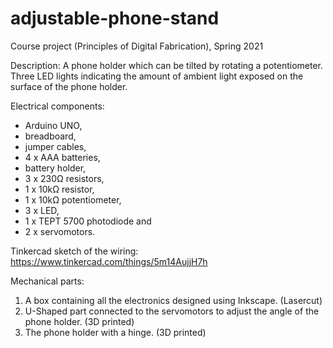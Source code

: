 # adjustable-phone-stand
Course project (Principles of Digital Fabrication), Spring 2021

Description:
A phone holder which can be tilted by rotating a potentiometer. Three LED lights indicating the amount of ambient light exposed on the surface of the phone holder.

Electrical components:
- Arduino UNO,
- breadboard,
- jumper cables,
- 4 x AAA batteries,
- battery holder,
- 3 x 230Ω resistors,
- 1 x 10kΩ resistor,
- 1 x 10kΩ potentiometer,
- 3 x LED,
- 1 x TEPT 5700 photodiode and
- 2 x servomotors.

Tinkercad sketch of the wiring: https://www.tinkercad.com/things/5m14AujjH7h

Mechanical parts:
1. A box containing all the electronics designed using Inkscape. (Lasercut)
2. U-Shaped part connected to the servomotors to adjust the angle of the phone holder. (3D printed)
3. The phone holder with a hinge. (3D printed)

